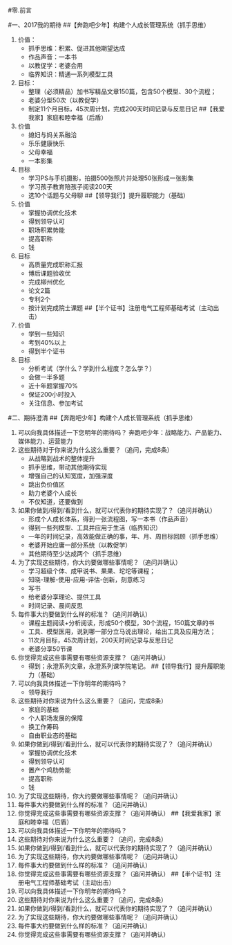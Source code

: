 #零.前言

#一、2017我的期待
##【奔跑吧少年】构建个人成长管理系统（抓手思维）
1. 价值：
    - 抓手思维：积累、促进其他期望达成
    - 作品声音：一本书
    - 以教促学：老婆会用
    - 临界知识：精通一系列模型工具
2. 目标：
    - 整理（必须精品）加书写精品文章150篇，包含50个模型、30个流程；
    - 老婆分型50次（以教促学）
    - 制定11个月目标，45次周计划，完成200天时间记录与反思日记
##【我爱我家】家庭和睦幸福（后盾）
1. 价值
    - 媳妇与妈关系融洽
    - 乐乐健康快乐
    - 父母幸福
    - 一本影集
2. 目标
    - 学习PS与手机摄影，拍摄500张照片并处理50张形成一张影集
    - 学习孩子教育陪孩子阅读200天
    - 选10个话题与父母聊
##【领导我行】提升履职能力（基础）
1. 价值
    - 掌握协调优化技术
    - 得到领导认可
    - 职场积累势能
    - 提高职称
    - 钱
2. 目标
    - 高质量完成职称汇报
    - 博后课题验收优
    - 完成柳州优化
    - 论文2篇
    - 专利2个
    - 按计划完成院士课题
##【半个证书】注册电气工程师基础考试（主动出击）
1. 价值
    - 学到一些知识
    - 考到40%以上
    - 得到半个证书
2. 目标
    - 分析考试（学什么？学到什么程度？怎么学？）
    - 会做一半多题
    - 近十年题掌握70%
    - 保证200小时投入
    - 关注信息、参加考试

#二、期待澄清
##【奔跑吧少年】构建个人成长管理系统（抓手思维）
1. 可以向我具体描述一下您明年的期待吗？
    奔跑吧少年：战略能力、产品能力、媒体能力、运营能力
2. 这些期待对于你来说为什么这么重要？（追问，完成8条）
    - 从战略到战术的整体提升
    - 抓手思维，带动其他期待实现
    - 增强自己的认知宽度，加强深度
    - 跳出负价值区
    - 助力老婆个人成长
    - 不仅知道，还要做到
3. 如果你做到/得到/看到什么，就可以代表你的期待实现了？（追问并确认）
    - 形成个人成长体系，得到一张流程图，写一本书（作品声音）
    - 得到一些列模型、工具并应用于生活（临界知识）
    - 一年的时间记录，高效能做正确的事，年、月、周目标回顾（抓手思维）
    - 老婆开始应庸一部分系统（以教促学）
    - 其他期待至少达成两个（抓手思维）
4. 为了实现这些期待，你大约要做哪些事情呢？（追问并确认）
    - 学习超级个体、成甲说书、果果、坨坨等课程；
    - 知晓-理解-使用-应用-评估-创新，刻意练习
    - 写书
    - 给老婆分享理论、提供工具
    - 时间记录、晨间反思
5. 每件事大约要做到什么样的标准？（追问并确认）
    - 课程主题阅读+分析阅读，形成50个模型，30个流程，150篇文章的书
    - 工具、模型医用，说到哪一部分立马说出理论，给出工具及应用方法；
    - 11次月目标，45次周计划，200天时间记录与反思日记
    - 老婆分享50节课
6. 你觉得完成这些事需要有哪些资源支撑？（追问并确认）
    - 得到；永澄系列文章，永澄系列课学院笔记。
##【领导我行】提升履职能力（基础）
1.  可以向我具体描述一下你明年的期待吗？
    - 领导我行
2. 这些期待对你来说为什么这么重要？（追问，完成8条）
    - 家庭的基础
    - 个人职场发展的保障
    - 换工作筹码
    - 自由职业态的基础
3. 如果你做到/得到/看到什么，就可以代表你的期待实现了？（追问并确认）
    - 掌握协调优化技术
    - 得到领导认可
    - 置产个鸡肋势能
    - 提高职称
    - 钱
4. 为了实现这些期待，你大约要做哪些事情呢？（追问并确认）
5. 每件事大约要做到什么样的标准？（追问并确认）
6. 你觉得完成这些事需要有哪些资源支撑？（追问并确认）
##【我爱我家】家庭和睦幸福（后盾）
1.  可以向我具体描述一下你明年的期待吗？
2. 这些期待对你来说为什么这么重要？（追问，完成8条）
3. 如果你做到/得到/看到什么，就可以代表你的期待实现了？（追问并确认）
4. 为了实现这些期待，你大约要做哪些事情呢？（追问并确认）
5. 每件事大约要做到什么样的标准？（追问并确认）
6. 你觉得完成这些事需要有哪些资源支撑？（追问并确认）
##【半个证书】注册电气工程师基础考试（主动出击）
1.  可以向我具体描述一下你明年的期待吗？
2. 这些期待对你来说为什么这么重要？（追问，完成8条）
3. 如果你做到/得到/看到什么，就可以代表你的期待实现了？（追问并确认）
4. 为了实现这些期待，你大约要做哪些事情呢？（追问并确认）
5. 每件事大约要做到什么样的标准？（追问并确认）
6. 你觉得完成这些事需要有哪些资源支撑？（追问并确认）
